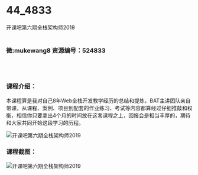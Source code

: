 # 44_4833
开课吧第六期全栈架构师2019
<br/></br>
<h3>微:mukewang8 资源编号：524833</h3>
<br/></br>
<h3>课程介绍：</h3>
<p>本课程算是我对自己8年Web全栈开发教学经历的总结和提炼，BAT主讲团队亲自带课，从课程、案例、项目到配套的作业练习、考试等内容都算经过仔细推敲和权衡，相信你只要拿出4个月的时间放在这套课程之上，回报会是相当丰厚的，期待和大家共同开始这段学习的历程。</p>
<p><img src="https://www.ko996.com/wp-content/uploads/img/2019/03/4-11-300x186.png" alt="开课吧第六期全栈架构师2019"></p>
<h3>课程截图：</h3>
<p><img src="https://www.ko996.com/wp-content/uploads/img/2019/03/1-22.png" alt="开课吧第六期全栈架构师2019"></p>
